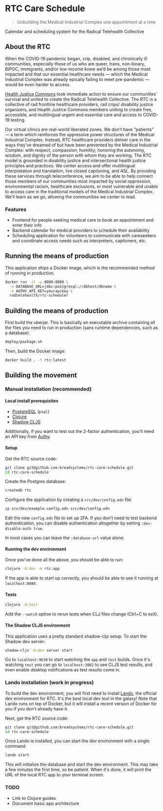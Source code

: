 # RTC Care Schedule

> Unbuilding the Medical Industrial Complex one appointment at a time

Calendar and scheduling system for the Radical Telehealth Collective

## About the RTC

When the COVID-19 pandemic began, crip, disabled, and chronically ill communities, especially those of us who are queer, trans, non-binary, BIPOC, immigrants, and/or low-income knew we’d be among those most impacted and that our essential healthcare needs — which the Medical Industrial Complex was already epically failing to meet pre-pandemic — would be even harder to access.

[Health Justice Commons](https://www.healthjusticecommons.org/) took immediate action to ensure our communities’ survival and united to create the Radical Telehealth Collective. The RTC is a collective of rad frontline healthcare providers, rad crips/ disability justice organizers, and Health Justice Commons members uniting to create free, accessible, and multilingual urgent and essential care and access to COVID-19 testing. 

Our virtual clinics are real-world liberated zones. We don’t have “patients” — a term which reinforces the oppressive power structures of the Medical Industrial Complex. Instead, RTC healthcare providers deliver care in the ways they’ve dreamed of but have been prevented by the Medical Industrial Complex: with respect, compassion, humility; honoring the autonomy, wisdom, and dignity of the person with whom they are working. The RTC model is grounded in disability justice and intersectional health justice principles and practices. We center access and offer multilingual interpretation and translation, live closed captioning, and ASL. By providing these services through teleconference, we aim to be able to help connect those members of our communities most impacted by social oppression, environmental racism, healthcare exclusions, or most vulnerable and unable to access care in the traditional models of the Medical Industrial Complex. We’ll learn as we go, allowing the communities we center to lead.


### Features

* Frontend for people seeking medical care to book an appointment and enter their info
* Backend calendar for medical providers to schedule their availability
* Scheduling application for volunteers to communicate with careseekers and coordinate access needs such as interpreters, captioners, etc.

## Running the means of production

This application ships a Docker image, which is the recommended method of running in production.

```sh
docker run -it -p 8080:8080 \
  -e DATABASE_URL=jdbc:postgresql://dbhost/dbname \
  -e AUTHY_API_KEY=yourapikey \
  radtelehealth/rtc-scheduler
```

## Building the means of production

First build the uberjar. This is basically an executable archive containing all the files you need to run in production (sans runtime dependencies, such as a database).

```sh
deploy/package.sh
```

Then, build the Docker image:

```sh
docker build . -t rtc:latest
```

## Building the movement

### Manual installation (recommended)

#### Local install prerequisites

* [PostgreSQL](https://www.postgresql.org/docs/9.4/tutorial-install.html) (`psql`)
* [Clojure](https://clojure.org/guides/getting_started)
* [Shadow CLJS](https://shadow-cljs.github.io/docs/UsersGuide.html#_standalone_via_code_npm_code)

Additionally, if you want to test out the 2-factor authentication, you'll need an API key from [Authy](https://www.twilio.com/docs/authy/api).

#### Setup

Get the RTC source code:

```sh
git clone git@github.com:breadsystems/rtc-care-schedule.git
cd rtc-care-schedule
```

Create the Postgres database:

```sh
createdb rtc
```

Configure the application by creating a `src/dev/config.edn` file:

```sh
cp src/dev/example.config.edn src/dev/config.edn
```

Edit the new `config.edn` file to set up 2FA. If you don't need to test backend authentication, you can disable authentication altogether by setting `:dev-disable-auth true`.

In most cases you can leave the `:database-url` value alone.

#### Running the dev environment

Once you've done all the above, you should be able to run:

```sh
clojure -A:dev -m rtc.app
```

If the app is able to start up correctly, you should be able to see it running at `localhost:8080`.

#### Tests

```sh
clojure -A:test
```

Add the `--watch` option to rerun tests when CLJ files change (Ctrl+C to exit).

#### The Shadow CLJS environment

This application uses a pretty standard shadow-cljs setup. To start the Shadow dev server:

```sh
shadow-cljs -A:dev server start
```

Go to `localhost:9630` to start watching the `app` and `test` builds. Once it's watching `test` you can go to `localhost:3002` to see CLJS test results, and even enable desktop notifications as test results come in.

### Lando installation (work in progress)

To build the dev environment, you will first need to install [Lando](https://docs.lando.dev/), the official dev environment for RTC. It's the best local dev tool in the galaxy! Note that Lando runs on top of Docker, but it will install a recent version of Docker for you if you don't already have it.

Next, get the RTC source code:

```sh
git clone git@github.com:breadsystems/rtc-care-schedule.git
cd rtc-care-schedule
```

Once Lando is installed, you can start the dev environment with a single command:

```sh
lando start 
```

This will initialize the database and start the dev environment. This may take a few minutes the first time, so be patient. When it's done, it will print the URL of the local RTC app to your terminal screen.

### TODO

* Link to Clojure guides
* Document basic app architecture
